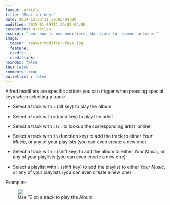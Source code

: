 ```yaml
---
layout: article
title: "Modifier keys"
date: 2014-12-23T11:39:03-04:00
modified: 2015-01-05T11:39:03-04:00
categories: articles
excerpt: "Lear how to use modifiers, shortcuts for common actions."
image:
  teaser: teaser-modifier-keys.jpg
  feature:
  credit: 
  creditlink:
noindex: false
toc: false
comments: true
bulletlist : false
---
```


Alfred modifiers are specific actions you can trigger when pressing special keys when selecting a track:

* Select a track with `⌥` (alt key) to play the album

* Select a track with `⌘` (cmd key) to play the artist

* Select a track with `ctrl` to lookup the corresponding artist 'online'

* Select a track with `fn` (function key) to add the track to either _Your Music_, or any of your playlists (you can even create a new one)

* Select a track with  `⇧` (shift key) to add the album to either _Your Music_, or any of your playlists (you can even create a new one)

* Select a playlist with  `⇧` (shift key) to add the playlist to either _Your Music_, or any of your playlists (you can even create a new one)


Example:-

<figure>
	<img src="{{ site.url }}/images/modifier-keys1.gif"></a>
	<figcaption>Use ⌥ on a track to play the Album.</figcaption>
</figure>
